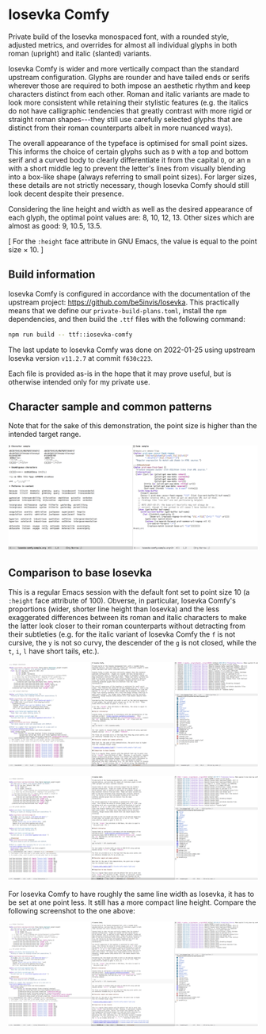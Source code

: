 # Iosevka Comfy

Private build of the Iosevka monospaced font, with a rounded style,
adjusted metrics, and overrides for almost all individual glyphs in both
roman (upright) and italic (slanted) variants.

Iosevka Comfy is wider and more vertically compact than the standard
upstream configuration.  Glyphs are rounder and have tailed ends or
serifs wherever those are required to both impose an aesthetic rhythm
and keep characters distinct from each other.  Roman and italic variants
are made to look more consistent while retaining their stylistic
features (e.g. the italics do not have calligraphic tendencies that
greatly contrast with more rigid or straight roman shapes---they still
use carefully selected glyphs that are distinct from their roman
counterparts albeit in more nuanced ways).

The overall appearance of the typeface is optimised for small point
sizes.  This informs the choice of certain glyphs such as `D` with a top
and bottom serif and a curved body to clearly differentiate it from the
capital `O`, or an `m` with a short middle leg to prevent the letter's
lines from visually blending into a box-like shape (always referring to
small point sizes).  For larger sizes, these details are not strictly
necessary, though Iosevka Comfy should still look decent despite their
presence.

Considering the line height and width as well as the desired appearance
of each glyph, the optimal point values are: 8, 10, 12, 13.  Other sizes
which are almost as good: 9, 10.5, 13.5.

[ For the `:height` face attribute in GNU Emacs, the value is equal to
  the point size × 10. ]

## Build information

Iosevka Comfy is configured in accordance with the documentation of the
upstream project: <https://github.com/be5invis/Iosevka>.  This
practically means that we define our `private-build-plans.toml`, install
the `npm` dependencies, and then build the `.ttf` files with the
following command:

```sh
npm run build -- ttf::iosevka-comfy
```

The last update to Iosevka Comfy was done on 2022-01-25 using upstream
Iosevka version `v11.2.7` at commit `f630c223`.

Each file is provided as-is in the hope that it may prove useful, but
is otherwise intended only for my private use.

## Character sample and common patterns

Note that for the sake of this demonstration, the point size is higher
than the intended target range.

![iosevka-comfy-sample-light](./iosevka-comfy-sample-light.png)

## Comparison to base Iosevka

This is a regular Emacs session with the default font set to point size
10 (a `:height` face attribute of 100).  Obverse, in particular, Iosevka
Comfy's proportions (wider, shorter line height than Iosevka) and the
less exaggerated differences between its roman and italic characters to
make the latter look closer to their roman counterparts without
detracting from their subtleties (e.g. for the italic variant of Iosevka
Comfy the `f` is not cursive, the `y` is not so curvy, the descender of
the `g` is not closed, while the `t`, `i`, `l` have short tails, etc.).

![iosevka-comfy-10pt](./iosevka-comfy-10pt.png)

![iosevka-10pt](./iosevka-10pt.png)

For Iosevka Comfy to have roughly the same line width as Iosevka, it has
to be set at one point less.  It still has a more compact line height.
Compare the following screenshot to the one above:

![iosevka-comfy-9pt](./iosevka-comfy-9pt.png)

